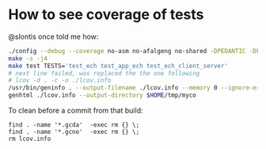 
# How to see coverage of tests

@slontis once told me how:

```bash
./config --debug --coverage no-asm no-afalgeng no-shared -DPEDANTIC -DFUZZING_BUILD_MODE_UNSAFE_FOR_PRODUCTION
make -s -j4
make test TESTS='test_ech test_app_ech test_ech_client_server'
# next line failed, was replaced the the one following
# lcov -d . -c -o ./lcov.info
/usr/bin/geninfo . --output-filename ./lcov.info --memory 0 --ignore-errors mismatch
genhtml ./lcov.info --output-directory $HOME/tmp/myco
```

To clean before a commit from that build:
```
find . -name '*.gcda'  -exec rm {} \;
find . -name '*.gcno'  -exec rm {} \;
rm lcov.info
```


